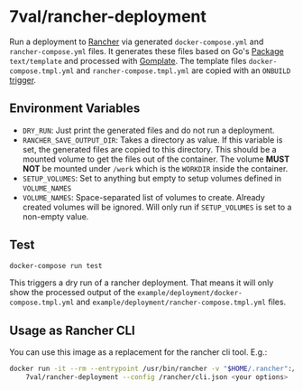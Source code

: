 # 7val/rancher-deployment

Run a deployment to [Rancher][1] via generated `docker-compose.yml` and
`rancher-compose.yml` files.  It generates these files based on Go's
[Package][2] `text/template` and processed with [Gomplate][3].  The template
files `docker-compose.tmpl.yml` and `rancher-compose.tmpl.yml` are copied with
an `ONBUILD` [trigger][4].

## Environment Variables

* `DRY_RUN`: Just print the generated files and do not run a deployment.
* `RANCHER_SAVE_OUTPUT_DIR`: Takes a directory as value. If this variable is set,
  the generated files are copied to this directory. This should be
  a mounted volume to get the files out of the container. The volume **MUST NOT** be
  mounted under `/work` which is the `WORKDIR` inside the container.
* `SETUP_VOLUMES`: Set to anything but empty to setup volumes defined in `VOLUME_NAMES`
* `VOLUME_NAMES`: Space-separated list of volumes to create.
  Already created volumes will be ignored. Will only run if `SETUP_VOLUMES` is set to a non-empty value.

## Test

```bash
docker-compose run test
```
This triggers a dry run of a rancher deployment. That means it will only show
the processed output of the `example/deployment/docker-compose.tmpl.yml` and
`example/deployment/rancher-compose.tmpl.yml` files.

## Usage as Rancher CLI

You can use this image as a replacement for the rancher cli tool.
E.g.:
```bash
docker run -it --rm --entrypoint /usr/bin/rancher -v "$HOME/.rancher":/rancher \
    7val/rancher-deployment --config /rancher/cli.json <your options>
```

[1]: https://rancher.com/docs/rancher/v1.6/en/
[2]: https://golang.org/pkg/text/template/
[3]: https://docs.gomplate.ca/
[4]: https://docs.docker.com/engine/reference/builder/#onbuild
